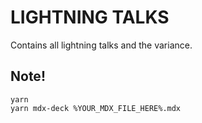 # LIGHTNING TALKS

Contains all lightning talks and the variance.

## Note!

```
yarn
yarn mdx-deck %YOUR_MDX_FILE_HERE%.mdx
```

